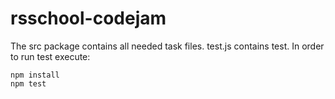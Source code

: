 # rsschool-codejam
The src package contains all needed task files. test.js contains test.
In order to run test execute:
```
npm install
npm test
```